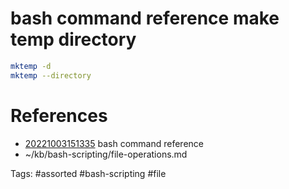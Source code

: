 # bash command reference make temp directory
```bash
mktemp -d
mktemp --directory
```

# References
- [20221003151335](/zet/20221003151335/README.md) bash command reference
- ~/kb/bash-scripting/file-operations.md

Tags:
    #assorted #bash-scripting #file
